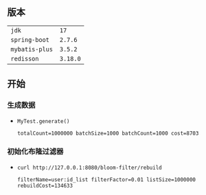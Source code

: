 ## 版本

|                |          |
| :------------- | :------- |
| `jdk`          | `17`     |
| `spring-boot`  | `2.7.6`  |
| `mybatis-plus` | `3.5.2`  |
| `redisson`     | `3.18.0` |

## 开始

### 生成数据

- `MyTest.generate()`

  ```
  totalCount=1000000 batchSize=1000 batchCount=1000 cost=8703
  ```

### 初始化布隆过滤器

- `curl http://127.0.0.1:8080/bloom-filter/rebuild`

  ```
  filterName=user:id_list filterFactor=0.01 listSize=1000000 rebuildCost=134633
  ```
